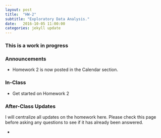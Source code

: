 ```yaml
---
layout: post
title:  "HW-2"
subtitle: "Exploratory Data Analysis."
date:   2016-10-05 11:00:00
categories: jekyll update
---
```



### This is a work in progress




### Announcements

* Homework 2 is now posted in the Calendar section.


### In-Class

* Get started on Homework 2


### After-Class Updates

I will centralize all updates on the homework here. Please check this page
before asking any questions to see if it has already been answered.

* 
